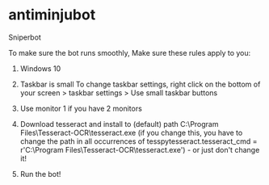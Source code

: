 # antiminjubot
Sniperbot

To make sure the bot runs smoothly,
Make sure these rules apply to you:

1. Windows 10

2. Taskbar is small
To change taskbar settings, right click on the bottom of your screen > taskbar settings > Use small taskbar buttons

3. Use monitor 1 if you have 2 monitors

4. Download tesseract and install to (default) path C:\Program Files\Tesseract-OCR\tesseract.exe (if you change this, you have to change the path in all occurrences of tesspytesseract.tesseract_cmd = r'C:\Program Files\Tesseract-OCR\tesseract.exe') - or just don't change it!

5. Run the bot!
